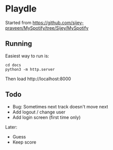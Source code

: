 # Playdle

Started from https://github.com/sijey-praveen/MySpotify/tree/Sijey/MySpotify


## Running

Easiest way to run is:
```
cd docs
python3 -m http.server
```
Then load http://localhost:8000


## Todo
* Bug: Sometimes next track doesn't move next
* Add logout / change user
* Add login screen (first time only)

Later:
* Guess
* Keep score
